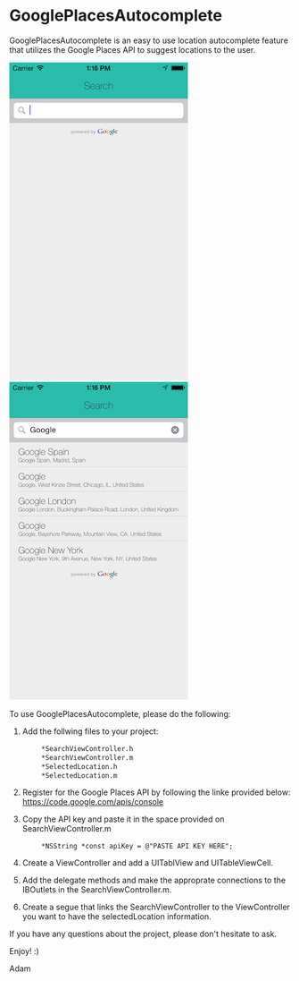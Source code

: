 GooglePlacesAutocomplete
========================
GooglePlacesAutocomplete is an easy to use location autocomplete feature that utilizes the Google Places API to suggest locations to the user. 

![drag](./images/sample1.png)
![drag](./images/sample2.png)

To use GooglePlacesAutocomplete, please do the following:


1. Add the follwing files to your project:
```
        *SearchViewController.h
        *SearchViewController.m
        *SelectedLocation.h
        *SelectedLocation.m
```

2. Register for the Google Places API by following the linke provided below:
https://code.google.com/apis/console

3. Copy the API key and paste it in the space provided on SearchViewController.m
```
        *NSString *const apiKey = @"PASTE API KEY HERE";
```

4. Create a ViewController and add a UITablView and UITableViewCell.

5. Add the delegate methods and make the approprate connections to the IBOutlets in the SearchViewController.m.

6. Create a segue that links the SearchViewController to the ViewController you want to have the selectedLocation information.

If you have any questions about the project, please don't hesitate to ask.

Enjoy! :)

Adam
